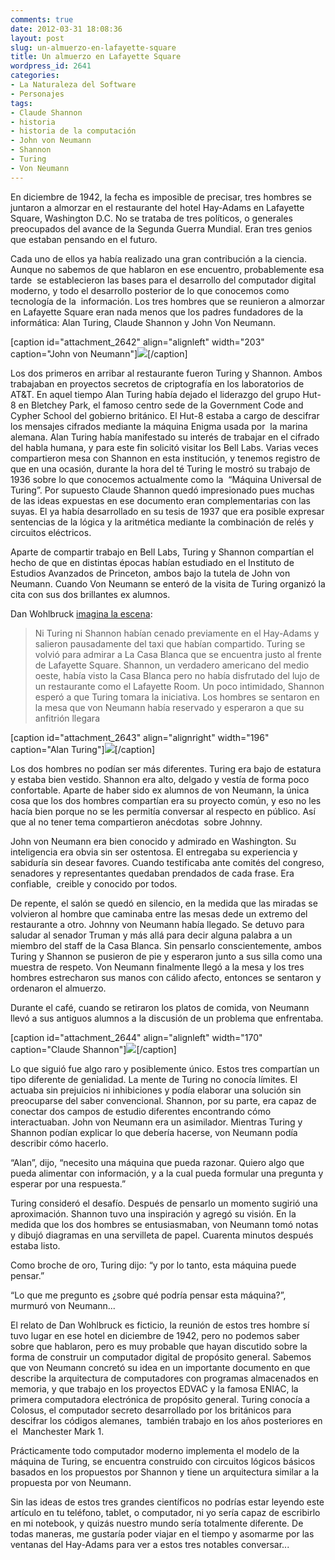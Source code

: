 ```yaml
---
comments: true
date: 2012-03-31 18:08:36
layout: post
slug: un-almuerzo-en-lafayette-square
title: Un almuerzo en Lafayette Square
wordpress_id: 2641
categories:
- La Naturaleza del Software
- Personajes
tags:
- Claude Shannon
- historia
- historia de la computación
- John von Neumann
- Shannon
- Turing
- Von Neumann
---
```


En diciembre de 1942, la fecha es imposible de precisar, tres hombres se juntaron a almorzar en el restaurante del hotel Hay-Adams en Lafayette Square, Washington D.C. No se trataba de tres políticos, o generales preocupados del avance de la Segunda Guerra Mundial. Eran tres genios que estaban pensando en el futuro.

Cada uno de ellos ya había realizado una gran contribución a la ciencia. Aunque no sabemos de que hablaron en ese encuentro, probablemente esa tarde  se establecieron las bases para el desarrollo del computador digital moderno, y todo el desarrollo posterior de lo que conocemos como tecnología de la  información. Los tres hombres que se reunieron a almorzar en Lafayette Square eran nada menos que los padres fundadores de la informática: Alan Turing, Claude Shannon y John Von Neumann.

[caption id="attachment_2642" align="alignleft" width="203" caption="John von Neumann"][![](http://www.lnds.net/blog/wp-content/uploads/2012/03/neumann-alumnos-203x300.jpg)](http://www.lnds.net/blog/wp-content/uploads/2012/03/neumann-alumnos.jpg)[/caption]

Los dos primeros en arribar al restaurante fueron Turing y Shannon. Ambos trabajaban en proyectos secretos de criptografía en los laboratorios de AT&T. En aquel tiempo Alan Turing había dejado el liderazgo del grupo Hut-8 en Bletchey Park, el famoso centro sede de la Government Code and Cypher School del gobierno británico. El Hut-8 estaba a cargo de descifrar los mensajes cifrados mediante la máquina Enigma usada por  la marina alemana. Alan Turing había manifestado su interés de trabajar en el cifrado del habla humana, y para este fin solicitó visitar los Bell Labs. Varias veces compartieron mesa con Shannon en esta institución, y tenemos registro de que en una ocasión, durante la hora del té Turing le mostró su trabajo de 1936 sobre lo que conocemos actualmente como la  “Máquina Universal de Turing”. Por supuesto Claude Shannon quedó impresionado pues muchas de las ideas expuestas en ese documento eran complementarias con las suyas. El ya había desarrollado en su tesis de 1937 que era posible expresar sentencias de la lógica y la aritmética mediante la combinación de relés y circuitos eléctricos.

Aparte de compartir trabajo en Bell Labs, Turing y Shannon compartían el hecho de que en distintas épocas habían estudiado en el Instituto de Estudios Avanzados de Princeton, ambos bajo la tutela de John von Neumann. Cuando Von Neumann se enteró de la visita de Turing organizó la cita con sus dos brillantes ex alumnos.

Dan Wohlbruck [imagina la escena](http://pragprog.com/magazines/2011-12/when-did-that-happen):


> Ni Turing ni Shannon habían cenado previamente en el Hay-Adams y salieron pausadamente del taxi que habían compartido. Turing se volvió para admirar a La Casa Blanca que se encuentra justo al frente de Lafayette Square. Shannon, un verdadero americano del medio oeste, había visto la Casa Blanca pero no había disfrutado del lujo de un restaurante como el Lafayette Room. Un poco intimidado, Shannon esperó a que Turing tomara la iniciativa. Los hombres se sentaron en la mesa que von Neumann había reservado y esperaron a que su anfitrión llegara

[caption id="attachment_2643" align="alignright" width="196" caption="Alan Turing"][![](http://www.lnds.net/blog/wp-content/uploads/2012/03/Alan_Turing-273x300.jpg)](http://www.lnds.net/blog/wp-content/uploads/2012/03/Alan_Turing.jpg)[/caption]

Los dos hombres no podían ser más diferentes. Turing era bajo de estatura y estaba bien vestido. Shannon era alto, delgado y vestía de forma poco confortable. Aparte de haber sido ex alumnos de von Neumann, la única cosa que los dos hombres compartían era su proyecto común, y eso no les hacía bien porque no se les permitía conversar al respecto en público. Así que al no tener tema compartieron anécdotas  sobre Johnny.

John von Neumann era bien conocido y admirado en Washington. Su inteligencia era obvia sin ser ostentosa. El entregaba su experiencia y sabiduría sin desear favores. Cuando testificaba ante comités del congreso, senadores y representantes quedaban prendados de cada frase. Era confiable,  creible y conocido por todos.

De repente, el salón se quedó en silencio, en la medida que las miradas se volvieron al hombre que caminaba entre las mesas dede un extremo del restaurante a otro. Johnny von Neumann había llegado. Se detuvo para saludar al senador Truman y más allá para decir alguna palabra a un miembro del staff de la Casa Blanca. Sin pensarlo conscientemente, ambos Turing y Shannon se pusieron de pie y esperaron junto a sus silla como una muestra de respeto. Von Neumann finalmente llegó a la mesa y los tres hombres estrecharon sus manos con cálido afecto, entonces se sentaron y ordenaron el almuerzo.

Durante el café, cuando se retiraron los platos de comida, von Neumann llevó a sus antiguos alumnos a la discusión de un problema que enfrentaba.

[caption id="attachment_2644" align="alignleft" width="170" caption="Claude Shannon"][![](http://www.lnds.net/blog/wp-content/uploads/2012/03/shannon-213x300.jpg)](http://www.lnds.net/blog/wp-content/uploads/2012/03/shannon.jpeg)[/caption]

Lo que siguió fue algo raro y posiblemente único. Estos tres compartían un tipo diferente de genialidad. La mente de Turing no conocía límites. El actuaba sin prejuicios ni inhibiciones y podía elaborar una solución sin preocuparse del saber convencional. Shannon, por su parte, era capaz de conectar dos campos de estudio diferentes encontrando cómo interactuaban. John von Neumann era un asimilador. Mientras Turing y Shannon podían explicar lo que debería hacerse, von Neumann podía describir cómo hacerlo.

“Alan”, dijo, “necesito una máquina que pueda razonar. Quiero algo que pueda alimentar con información, y a la cual pueda formular una pregunta y esperar por una respuesta.”

Turing consideró el desafío. Después de pensarlo un momento sugirió una aproximación. Shannon tuvo una inspiración y agregó su visión. En la medida que los dos hombres se entusiasmaban, von Neumann tomó notas y dibujó diagramas en una servilleta de papel. Cuarenta minutos después estaba listo.

Como broche de oro, Turing dijo: “y por lo tanto, esta máquina puede pensar.”

“Lo que me pregunto es ¿sobre qué podría pensar esta máquina?”, murmuró von Neumann...


El relato de Dan Wohlbruck es ficticio, la reunión de estos tres hombre sí tuvo lugar en ese hotel en diciembre de 1942, pero no podemos saber sobre que hablaron, pero es muy probable que hayan discutido sobre la forma de construir un computador digital de propósito general. Sabemos que von Neumann concretó su idea en un importante documento en que describe la arquitectura de computadores con programas almacenados en memoria, y que trabajo en los proyectos EDVAC y la famosa ENIAC, la primera computadora electrónica de propósito general. Turing conocía a Colosus, el computador secreto desarrollado por los británicos para descifrar los códigos alemanes,  también trabajo en los años posteriores en el  Manchester Mark 1.

Prácticamente todo computador moderno implementa el modelo de la máquina de Turing, se encuentra construido con circuitos lógicos básicos basados en los propuestos por Shannon y tiene un arquitectura similar a la propuesta por von Neumann.

Sin las ideas de estos tres grandes científicos no podrías estar leyendo este artículo en tu teléfono, tablet, o computador, ni yo sería capaz de escribirlo en mi notebook, y quizás nuestro mundo sería totalmente diferente. De todas maneras, me gustaría poder viajar en el tiempo y asomarme por las ventanas del Hay-Adams para ver a estos tres notables conversar...
